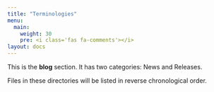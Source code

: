 ```yaml
---
title: "Terminologies"
menu:
  main:
    weight: 30
    pre: <i class='fas fa-comments'></i>
layout: docs
---
```



This is the **blog** section. It has two categories: News and Releases.

Files in these directories will be listed in reverse chronological order.

